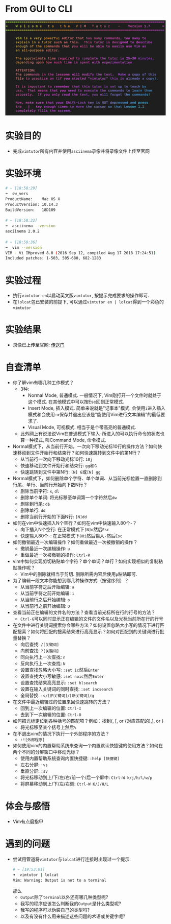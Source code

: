 # From GUI to CLI

![](images/welcome_to_vimtutor.png)

# 实验目的
- 完成`vimtutor`所有内容并使用`asciinema`录像并将录像文件上传至官网

# 实验环境
```bash
# ~ [18:58:29]
➜  sw_vers
ProductName:	Mac OS X
ProductVersion:	10.14.3
BuildVersion:	18D109

# ~ [18:58:32]
➜  asciinema --version
asciinema 2.0.2

# ~ [18:58:36]
➜  vim --version
VIM - Vi IMproved 8.0 (2016 Sep 12, compiled Aug 17 2018 17:24:51)
Included patches: 1-503, 505-680, 682-1283
```

# 实验过程
- 执行`vimtutor en`以启动英文版`vimtutor`, 按提示完成要求的操作即可.
- 在`lolcat`包已安装的前提下, 可以通过`vimtutor en | lolcat`得到一个彩色的`vimtutor`

# 实验结果
- 录像已上传至官网: [传送门](https://asciinema.org/a/KHaAgMu9qxKPFVptS72XTUiyf)

# 自查清单
- 你了解vim有哪几种工作模式？
	- 3种:
		- Normal Mode, 普通模式. 一般情况下, Vim刚打开一个文件时就处于这个模式. 在其他模式中可以按Esc回到正常模式.
		- Insert Mode, 插入模式. 简单来说就是"记事本"模式. 会使用`i`进入插入模式和会使用`:x`保存并退出应该是"能使用Vim进行文本编辑"的最低要求了.
		- Visual Mode, 可视模式. 相当于是个带高亮的普通模式.
	- 此外网上有说法说Vim在普通模式下输入`:`所进入的可以执行命令的状态也算一种模式, 叫Command Mode, 命令模式. 
- Normal模式下，从当前行开始，一次向下移动光标10行的操作方法？如何快速移动到文件开始行和结束行？如何快速跳转到文件中的第N行？
	- 从当前行一次向下移动光标10行: `10j`
	- 快速移动到文件开始行和结束行: `gg`和`G`
	- 快速跳转到文件中第N行: `[N] G`或`[N] gg`
- Normal模式下，如何删除单个字符、单个单词、从当前光标位置一直删除到行尾、单行、当前行开始向下数N行？
	- 删除当前字符: `x`, `dl`
	- 删除单个单词: 将光标移至单词第一个字符然后`dw`
	- 删除到行尾: `d$`
	- 删除单行: `dd`
	- 删除当前行开始的下面N行: `[N]dd`
- 如何在vim中快速插入N个空行？如何在vim中快速输入80个-？
	- 向下插入N个空行: 在正常模式下`[N]o`然后`Esc`
	- 快速输入80个-: 在正常模式下`80i`然后输入`-`然后`Esc`
- 如何撤销最近一次编辑操作？如何重做最近一次被撤销的操作？
	- 撤销最近一次编辑操作: `u`
	- 重做最近一次被撤销的操作: `Ctrl-R`
- vim中如何实现剪切粘贴单个字符？单个单词？单行？如何实现相似的复制粘贴操作呢？
	- Vim中的删除就相当于剪切. 删除所需内容后使用`p`粘贴即可.
- 为了编辑一段文本你能想到哪几种操作方式（按键序列）？
	- 从当前字符之后开始编辑: `a`
	- 从当前字符之前开始编辑: `i`
	- 从当前行之后开始编辑: `o`
	- 从当前行之前开始编辑: `O`
- 查看当前正在编辑的文件名的方法？查看当前光标所在行的行号的方法？
	- `Ctrl-G`可以同时显示正在编辑的文件的文件名以及光标当前所在行的行号
- 在文件中进行关键词搜索你会哪些方法？如何设置忽略大小写的情况下进行匹配搜索？如何将匹配的搜索结果进行高亮显示？如何对匹配到的关键词进行批量替换？
	- 向后查找: `/[关键词]`
	- 向前查找: `?[关键词]`
	- 同向执行上一次查找: `n`
	- 反向执行上一次查找: `N`
	- 设置查找忽略大小写: `:set ic`然后`Enter`
	- 设置查找大小写敏感: `:set noic`然后`Enter`
	- 设置查找结果高亮显示: `:set hlsearch`
	- 设置在输入关键词的同时查找: `:set incsearch`
	- 全局替换: `:s/[旧关键词]/[新关键词]/g`
- 在文件中最近编辑过的位置来回快速跳转的方法？
	- 回到上一次编辑的位置: `Ctrl-I`
	- 去到下一次编辑的位置: `Ctrl-O`
- 如何把光标定位到各种括号的匹配项？例如：找到(, [, or {对应匹配的),], or }
	- 将光标移至某个括号上然后`%`
- 在不退出vim的情况下执行一个外部程序的方法？
	- `:![外部程序]`
- 如何使用vim的内置帮助系统来查询一个内置默认快捷键的使用方法？如何在两个不同的分屏窗口中移动光标？
	- 使用内置帮助系统查询内置快捷键: `:help [快捷键]`
	- 左右分屏: `:vs`
	- 垂直分屏: `:sv`
	- 将光标移动到上/下/左/右/前一个/后一个屏中: `Ctrl-W k/j/h/l/w/p`
	- 将屏幕移动到上/下/左/右侧: `Ctrl-W K/J/H/L`

# 体会与感悟
- Vim有点磨指甲

# 遇到的问题
- 尝试用管道将`vimtutor`与`lolcat`进行连接时出现过一个提示:
	```bash
	# ~ [19:53:01]
	➜  vimtutor | lolcat
	Vim: Warning: Output is not to a terminal
	```
	那么
	- `Output`除了`terminal`以外还有哪几种类型呢?
	- 我写的程序应该怎么判断我的`Output`是什么类型呢?
	- 我写的程序可以伪装自己的类型吗?
	- 以及有没有什么用来描述这些问题的术语或关键字呢?